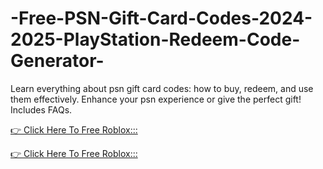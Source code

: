 # -Free-PSN-Gift-Card-Codes-2024-2025-PlayStation-Redeem-Code-Generator-



Learn everything about psn gift card codes: how to buy, redeem, and use them effectively. Enhance your psn experience or give the perfect gift! Includes FAQs.

[👉 Click Here To Free Roblox:::](https://usaofferzon.com/psn/)

[👉 Click Here To Free Roblox:::](https://usaofferzon.com/giftcard/)
